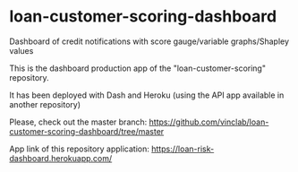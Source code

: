# loan-customer-scoring-dashboard
Dashboard of credit notifications with score gauge/variable graphs/Shapley values

This is the dashboard production app of the "loan-customer-scoring" repository.

It has been deployed with Dash and Heroku (using the API app available in another repository)

Please, check out the master branch: https://github.com/vinclab/loan-customer-scoring-dashboard/tree/master

App link of this repository application: https://loan-risk-dashboard.herokuapp.com/

